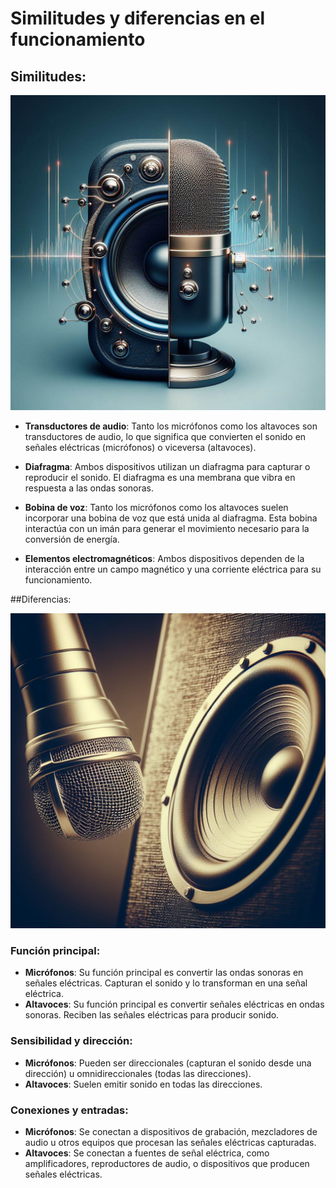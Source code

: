 # Similitudes y diferencias en el funcionamiento

## Similitudes:

![similitudes](similitudes.jpg)

  - **Transductores de audio**: Tanto los micrófonos como los altavoces son transductores de audio, 
    lo que significa que convierten el sonido en señales eléctricas (micrófonos) o viceversa (altavoces).

  - **Diafragma**: Ambos dispositivos utilizan un diafragma para capturar o reproducir el sonido. 
    El diafragma es una membrana que vibra en respuesta a las ondas sonoras.

  - **Bobina de voz**: Tanto los micrófonos como los altavoces suelen incorporar una bobina de voz que está unida al diafragma. 
    Esta bobina interactúa con un imán para generar el movimiento necesario para la conversión de energía.

  - **Elementos electromagnéticos**: Ambos dispositivos dependen de la interacción entre un campo magnético y una corriente eléctrica para su funcionamiento.

##Diferencias:

![diferencias](diferencias.jpg)

### Función principal:

  - __**Micrófonos**__: Su función principal es convertir las ondas sonoras en señales eléctricas. Capturan el sonido y lo transforman en una señal eléctrica.
  - __**Altavoces**__: Su función principal es convertir señales eléctricas en ondas sonoras. Reciben las señales eléctricas para producir sonido.

### Sensibilidad y dirección:

  - __**Micrófonos**__: Pueden ser direccionales (capturan el sonido desde una dirección) u omnidireccionales (todas las direcciones).
  - __**Altavoces**__: Suelen emitir sonido en todas las direcciones.
  
### Conexiones y entradas:

  - __**Micrófonos**__: Se conectan a dispositivos de grabación, mezcladores de audio u otros equipos que procesan las señales eléctricas capturadas.
  - __**Altavoces**__: Se conectan a fuentes de señal eléctrica, como amplificadores, reproductores de audio, o dispositivos que producen señales eléctricas.

